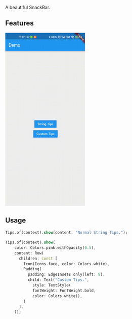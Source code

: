 <!-- 
This README describes the package. If you publish this package to pub.dev,
this README's contents appear on the landing page for your package.

For information about how to write a good package README, see the guide for
[writing package pages](https://dart.dev/guides/libraries/writing-package-pages). 

For general information about developing packages, see the Dart guide for
[creating packages](https://dart.dev/guides/libraries/create-library-packages)
and the Flutter guide for
[developing packages and plugins](https://flutter.dev/developing-packages). 
-->

A beautiful SnackBar.

## Features

<img src="https://github.com/crayonxiaoxin/lx_tips/blob/main/example/assets/demo.gif?raw=true" width="50%">

## Usage

```dart
Tips.of(context).show(content: "Normal String Tips.");
```

```dart
Tips.of(context).show(
    color: Colors.pink.withOpacity(0.5),
    content: Row(
      children: const [
        Icon(Icons.face, color: Colors.white),
        Padding(
          padding: EdgeInsets.only(left: 8),
          child: Text("Custom Tips.",
            style: TextStyle(
            fontWeight: FontWeight.bold,
            color: Colors.white)),
        )
      ],
    ));
```